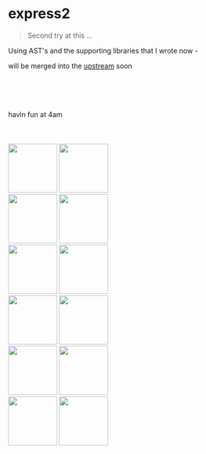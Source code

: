 # express2

> Second try at this ...

Using AST's and the supporting libraries that I wrote now -

will be merged into the [upstream](github.com/scottshotgg/express) soon


<br>
<br>
<br>
<br>
havin fun at 4am
<br>
<br>
<br>
<br>
<img src="https://upload.wikimedia.org/wikipedia/en/thumb/f/f5/RedBullEnergyDrink.svg/1200px-RedBullEnergyDrink.svg.png" width="100">
<img src="https://upload.wikimedia.org/wikipedia/en/thumb/f/f5/RedBullEnergyDrink.svg/1200px-RedBullEnergyDrink.svg.png" width="100">
<br>
<img src="https://upload.wikimedia.org/wikipedia/en/thumb/f/f5/RedBullEnergyDrink.svg/1200px-RedBullEnergyDrink.svg.png" width="100">
<img src="https://upload.wikimedia.org/wikipedia/en/thumb/f/f5/RedBullEnergyDrink.svg/1200px-RedBullEnergyDrink.svg.png" width="100">
<br>
<img src="https://upload.wikimedia.org/wikipedia/en/thumb/f/f5/RedBullEnergyDrink.svg/1200px-RedBullEnergyDrink.svg.png" width="100">
<img src="https://upload.wikimedia.org/wikipedia/en/thumb/f/f5/RedBullEnergyDrink.svg/1200px-RedBullEnergyDrink.svg.png" width="100">
<br>
<img src="https://upload.wikimedia.org/wikipedia/en/thumb/f/f5/RedBullEnergyDrink.svg/1200px-RedBullEnergyDrink.svg.png" width="100">
<img src="https://upload.wikimedia.org/wikipedia/en/thumb/f/f5/RedBullEnergyDrink.svg/1200px-RedBullEnergyDrink.svg.png" width="100">
<br>
<img src="https://upload.wikimedia.org/wikipedia/en/thumb/f/f5/RedBullEnergyDrink.svg/1200px-RedBullEnergyDrink.svg.png" width="100">
<img src="https://upload.wikimedia.org/wikipedia/en/thumb/f/f5/RedBullEnergyDrink.svg/1200px-RedBullEnergyDrink.svg.png" width="100">
<br>
<img src="https://upload.wikimedia.org/wikipedia/en/thumb/f/f5/RedBullEnergyDrink.svg/1200px-RedBullEnergyDrink.svg.png" width="100">
<img src="https://upload.wikimedia.org/wikipedia/en/thumb/f/f5/RedBullEnergyDrink.svg/1200px-RedBullEnergyDrink.svg.png" width="100">